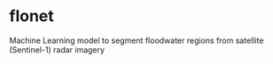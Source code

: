 # flonet
Machine Learning model to segment floodwater regions from satellite (Sentinel-1) radar imagery
